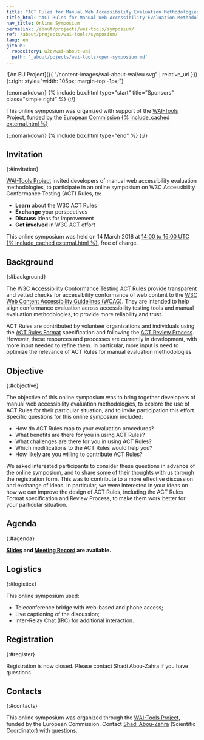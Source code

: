 ```yaml
---
title: "ACT Rules for Manual Web Accessibility Evaluation Methodologies – Online Symposium, 14 March 2018"
title_html: "ACT Rules for Manual Web Accessibility Evaluation Methodologies<br>Online Symposium, 14 March 2018"
nav_title: Online Symposium
permalink: /about/projects/wai-tools/symposium/
ref: /about/projects/wai-tools/symposium/
lang: en
github:
  repository: w3c/wai-about-wai
  path: '_about/pojects/wai-tools/open-symposium.md'
---
```


![An EU Project]({{ "/content-images/wai-about-wai/eu.svg" | relative_url }}){:.right style="width: 105px; margin-top:-1px;"}

{::nomarkdown}
{% include box.html type="start" title="Sponsors" class="simple right" %}
{:/}

This online symposium was organized with support of the [WAI-Tools Project](/about/projects/wai-tools/), funded by the [European Commission {% include_cached external.html %}](https://ec.europa.eu/)

{::nomarkdown}
{% include box.html type="end" %}
{:/}

## Invitation
{:#invitation}

[WAI-Tools Project](/about/projects/wai-tools/) invited developers of manual web accessibility evaluation methodologies, to participate in an online symposium on W3C Accessibility Conformance Testing (ACT) Rules, to:

-   **Learn** about the W3C ACT Rules
-   **Exchange** your perspectives
-   **Discuss** ideas for improvement
-   **Get involved** in W3C ACT effort

This online symposium was held on 14 March 2018 at [14:00 to 16:00 UTC {% include_cached external.html %}](https://www.timeanddate.com/worldclock/fixedtime.html?msg=ACT+Rules+for+Manual+Web+Accessibility+Evaluation+Methodologies&iso=20180314T14&ah=2), free of charge.

## Background
{:#background}

The [W3C Accessibility Conformance Testing ACT Rules](https://w3c.github.io/wcag-act-rules/) provide transparent and vetted checks for accessibility conformance of web content to the [W3C
Web Content Accessibility Guidelines (WCAG)](https://www.w3.org/WAI/intro/wcag). They are intended to help align conformance evaluation across accessibility testing tools and manual evaluation methodologies, to provide more reliability and trust.

ACT Rules are contributed by volunteer organizations and individuals using the [ACT Rules Format](https://www.w3.org/TR/act-rules-format/) specification and following the [ACT Review Process](https://w3c.github.io/wcag-act-rules/review-process.html). However, these resources and processes are currently in development, with more input needed to refine them. In particular, more input is need to optimize the relevance of ACT Rules for manual evaluation methodologies.

## Objective
{:#objective}

The objective of this online symposium was to bring together developers of manual web accessibility evaluation methodologies, to explore the use of ACT Rules for their particular situation, and to invite participation this effort. Specific questions for this online symposium included:

-   How do ACT Rules map to your evaluation procedures?
-   What benefits are there for you in using ACT Rules?
-   What challenges are there for you in using ACT Rules?
-   Which modifications to the ACT Rules would help you?
-   How likely are you willing to contribute ACT Rules?

We asked interested participants to consider these questions in advance of the online symposium, and to share some of their thoughts with us through the registration form. This was to contribute to a more effective discussion and exchange of ideas. In particular, we were interested in your ideas on how we can improve the design of ACT Rules, including the ACT Rules Format specification and Review Process, to make them work better for your particular situation.

## Agenda
{:#agenda}

**[Slides](https://www.w3.org/WAI/Tools/slides/manual-ACT.pptx) and [Meeting Record](/about/projects/wai-tools/symposium/record/) are available.**

## Logistics
{:#logistics}

This online symposium used:

-   Teleconference bridge with web-based and phone access;
-   Live captioning of the discussion;
-   Inter-Relay Chat (IRC) for additional interaction.

## Registration
{:#register}

Registration is now closed. Please contact Shadi Abou-Zahra if you have
questions.

## Contacts
{:#contacts}

This online symposium was organized through the [WAI-Tools
Project](Overview), funded by the European Commission. Contact [Shadi
Abou-Zahra](http://www.w3.org/People/shadi/) (Scientific Coordinator)
with questions.